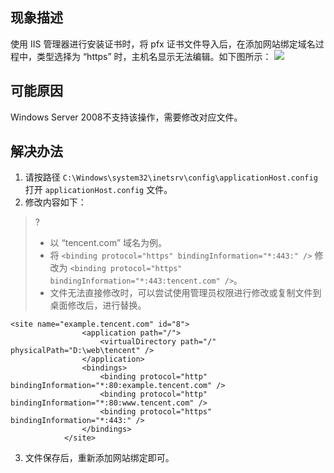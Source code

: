 ## 现象描述
使用 IIS 管理器进行安装证书时，将 pfx 证书文件导入后，在添加网站绑定域名过程中，类型选择为 “https” 时，主机名显示无法编辑。如下图所示：
![](https://main.qcloudimg.com/raw/b109991fe1a8191d6e0d86618f9a1548.png)

## 可能原因
Windows Server 2008不支持该操作，需要修改对应文件。

##  解决办法
1. 请按路径 `C:\Windows\system32\inetsrv\config\applicationHost.config` 打开 `applicationHost.config` 文件。
2. 修改内容如下：
>?
>- 以 “tencent.com” 域名为例。
>- 将 `<binding protocol="https" bindingInformation="*:443:" />` 修改为
 `<binding protocol="https" bindingInformation="*:443:tencent.com" />`。
>- 文件无法直接修改时，可以尝试使用管理员权限进行修改或复制文件到桌面修改后，进行替换。
>
```
<site name="example.tencent.com" id="8">
                <application path="/">
                    <virtualDirectory path="/" physicalPath="D:\web\tencent" />
                </application>
                <bindings>
                    <binding protocol="http" bindingInformation="*:80:example.tencent.com" />
                    <binding protocol="http" bindingInformation="*:80:www.tencent.com" />
                    <binding protocol="https" bindingInformation="*:443:" />   
                </bindings>
            </site>
```
3. 文件保存后，重新添加网站绑定即可。



